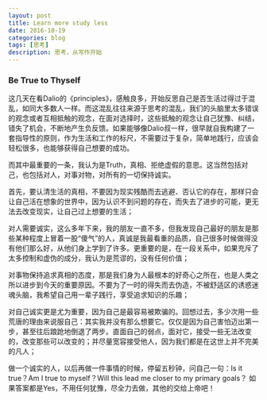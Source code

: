 ```yaml
---
layout: post
title: Learn more study less
date: 2016-10-19
categories: blog
tags: [思考]
description: 思考，从写作开始
---
```


### Be True to Thyself

这几天在看Dalio的《principles》，感触良多，开始反思自己是否生活过得过于混乱，如同大多数人一样。而这混乱往往来源于思考的混乱，我们的头脑里太多错误的观念或者互相抵触的观念，在面对选择时，这些抵触的观念让自己犹豫、纠结，错失了机会，不断地产生负反馈。如果能够像Dalio叔一样，很早就自我构建了一套指导性的原则，作为生活和工作的标尺，不需要过于复杂，简单地践行，应该会轻松很多，也能够获得自己想要的成功。

而其中最重要的一条，我认为是Truth，真相、拒绝虚假的意思。这当然包括对己，也包括对人，对事对物，对所有的一切保持诚实。

首先，要认清生活的真相，不要因为现实残酷而去逃避、否认它的存在，那样只会让自己活在想象的世界中，因为认识不到问题的存在，而失去了进步的可能，更无法去改变现实，让自己过上想要的生活；

对人需要诚实，这么多年下来，我的朋友一直不多，但我发现自己最好的朋友是那些某种程度上冒着一股“傻气”的人，真诚是我最看重的品质，自己很多时候做得没有他们那么好，从他们身上学到了许多。更重要的是，在一段关系中，如果充斥了太多控制和虚伪的成分，我认为是荒谬的，没有任何价值；

对事物保持追求真相的态度，那是我们身为人最根本的好奇心之所在，也是人类之所以进步到今天的重要原因。不要为了一时的得失而去伪造，不被舒适区的诱惑迷魂头脑，我希望自己用一辈子践行，享受追求知识的乐趣；

对自己诚实更是尤为重要，因为自己是最容易被欺骗的。回想过去，多少次用一些荒唐的理由来说服自己：其实我并没有那么想要它。仅仅是因为自己害怕迈出第一步，甚至往后踉跄地倒退了两步。直面自己的弱点，面对它，接受一些无法改变的，改变那些可以改变的；并尽量宽容接受他人，因为我们都是在这世上并不完美的凡人；

做一个诚实的人，以后再做一件事情的时候，停留五秒钟，问自己一句：Is it true？Am I true to myself？Will this lead me closer to my primary goals？ 如果答案都是Yes，不用任何犹豫，尽全力去做，其他的交给上帝吧！
